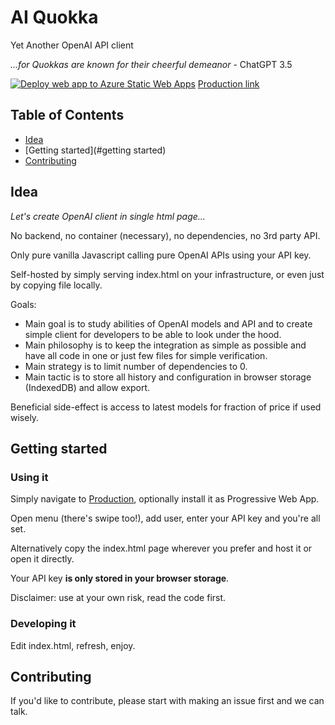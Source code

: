 # AI Quokka

Yet Another OpenAI API client

_...for Quokkas are known for their cheerful demeanor_  - ChatGPT 3.5

[![Deploy web app to Azure Static Web Apps](https://github.com/LordMsz/aiquokka/actions/workflows/azure-staticwebapp.yml/badge.svg)](https://github.com/LordMsz/aiquokka/actions/workflows/azure-staticwebapp.yml) [Production link](https://gentle-river-0082c9d03.3.azurestaticapps.net/)

## Table of Contents

- [Idea](#idea)
- [Getting started](#getting started)
- [Contributing](#contributing)

## Idea

_Let's create OpenAI client in single html page..._

No backend, no container (necessary), no dependencies, no 3rd party API.

Only pure vanilla Javascript calling pure OpenAI APIs using your API key.

Self-hosted by simply serving index.html on your infrastructure, or even just by copying file locally.

Goals:

- Main goal is to study abilities of OpenAI models and API and to create simple client for developers to be able to look under the hood.
- Main philosophy is to keep the integration as simple as possible and have all code in one or just few files for simple verification.
- Main strategy is to limit number of dependencies to 0.
- Main tactic is to store all history and configuration in browser storage (IndexedDB) and allow export.

Beneficial side-effect is access to latest models for fraction of price if used wisely.

## Getting started

### Using it

Simply navigate to [Production](https://gentle-river-0082c9d03.3.azurestaticapps.net/), optionally install it as Progressive Web App.

Open menu (there's swipe too!), add user, enter your API key and you're all set.


Alternatively copy the index.html page wherever you prefer and host it or open it directly.


Your API key **is only stored in your browser storage**.

Disclaimer: use at your own risk, read the code first.

### Developing it

Edit index.html, refresh, enjoy.

## Contributing

If you'd like to contribute, please start with making an issue first and we can talk.